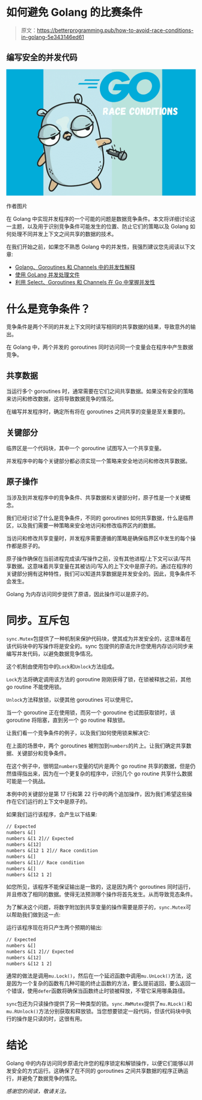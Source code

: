 # 如何避免 Golang 的比赛条件

> 原文：<https://betterprogramming.pub/how-to-avoid-race-conditions-in-golang-5e343146ed61>

## 编写安全的并发代码

![](img/dcb6911537bfd7a1b4263f938d864617.png)

作者图片

在 Golang 中实现并发程序的一个可能的问题是数据竞争条件。本文将详细讨论这一主题，以及用于识别竞争条件可能发生的位置、防止它们的策略以及 Golang 如何处理不同并发上下文之间共享的数据的技术。

在我们开始之前，如果您不熟悉 Golang 中的并发性，我强烈建议您先阅读以下文章:

*   [Golang、Goroutines 和 Channels 中的并发性解释](https://levelup.gitconnected.com/concurrency-in-golang-goroutines-and-channels-explained-55ddb5e1881)
*   [使用 GoLang 并发处理文件](/file-processing-using-concurrency-with-golang-9e08920fab63)
*   [利用 Select、Goroutines 和 Channels 在 Go 中掌握并发性](/concurrency-with-select-goroutines-and-channels-9786e0c6be3c)

# 什么是竞争条件？

竞争条件是两个不同的并发上下文同时读写相同的共享数据的结果，导致意外的输出。

在 Golang 中，两个并发的 goroutines 同时访问同一个变量会在程序中产生数据竞争。

## 共享数据

当运行多个 goroutines 时，通常需要在它们之间共享数据。如果没有安全的策略来访问和修改数据，这将导致数据竞争的情况。

在编写并发程序时，确定所有将在 goroutines 之间共享的变量是至关重要的。

## 关键部分

临界区是一个代码块，其中一个 goroutine 试图写入一个共享变量。

并发程序中的每个关键部分都必须实现一个策略来安全地访问和修改共享数据。

## 原子操作

当涉及到并发程序中的竞争条件、共享数据和关键部分时，原子性是一个关键概念。

我们已经讨论了什么是竞争条件，不同的 goroutines 如何共享数据，什么是临界区，以及我们需要一种策略来安全地访问和修改临界区内的数据。

当访问和修改共享变量时，并发程序需要遵循的策略是确保临界区中发生的每个操作都是原子的。

原子操作确保在当前进程完成读/写操作之前，没有其他进程/上下文可以读/写共享数据。这意味着共享变量在其被访问/写入的上下文中是原子的。通过在程序的关键部分拥有这种特性，我们可以知道共享数据是并发安全的。因此，竞争条件不会发生。

Golang 为内存访问同步提供了原语，因此操作可以是原子的。

# 同步。互斥包

`sync.Mutex`包提供了一种机制来保护代码块，使其成为并发安全的，这意味着在该代码块中的写操作将是安全的。sync 包提供的原语允许您使用内存访问同步来编写并发代码，以避免数据竞争情况。

这个机制由使用包中的`Lock`和`Unlock`方法组成。

`Lock`方法将确定调用该方法的 goroutine 刚刚获得了锁，在锁被释放之前，其他 go routine 不能使用锁。

`Unlock`方法释放锁，以便其他 goroutines 可以使用它。

当一个 goroutine 正在使用锁，而另一个 goroutine 也试图获取锁时，该 goroutine 将阻塞，直到另一个 go routine 释放锁。

让我们看一个竞争条件的例子，以及我们如何使用锁来解决它:

在上面的场景中，两个 goroutines 被附加到`numbers`的片上。让我们确定共享数据、关键部分和竞争条件。

在这个例子中，很明显`numbers`变量的切片是两个 go routine 共享的数据，但是仍然值得指出来，因为在一个更复杂的程序中，识别几个 go routine 共享什么数据可能是一个挑战。

本例中的关键部分是第 17 行和第 22 行中的两个追加操作，因为我们希望这些操作在它们运行的上下文中是原子的。

如果我们运行该程序，会产生以下结果:

```
// Expected
numbers &[]
numbers &[1 2]// Expected
numbers &[12]
numbers &[12 1 2]// Race condition
numbers &[]
numbers &[1]// Race condition
numbers &[]
numbers &[12 1 2]
```

如您所见，该程序不能保证输出是一致的，这是因为两个 goroutines 同时运行，并且修改了相同的数据。使得无法预测哪个操作将首先发生。从而导致竞态条件。

为了解决这个问题，将数字附加到共享变量的操作需要是原子的，`sync.Mutex`可以帮助我们做到这一点:

运行该程序现在将只产生两个预期的输出:

```
// Expected
numbers &[]
numbers &[1 2]// Expected
numbers &[12]
numbers &[12 1 2]
```

通常的做法是调用`mu.Lock()`，然后在一个延迟函数中调用`mu.UnLock()`方法，这是因为一个复杂的函数有几种可能的终止函数的方法，要么提前返回，要么返回一个错误，使用`defer`函数将确保当函数终止时锁被释放，不管它采用哪条路径。

`sync`包还为只读操作提供了另一种类型的锁。`sync.RWMutex`提供了`mu.RLock()`和`mu.RUnlock()`方法分别获取和释放锁。当您想要锁定一段代码，但该代码块中执行的操作是只读的时，这很有用。

# 结论

Golang 中的内存访问同步原语允许您的程序锁定和解锁操作，以便它们能够以并发安全的方式运行。这确保了在不同的 goroutines 之间共享数据的程序正确运行，并避免了数据竞争的情况。

*感谢您的阅读，敬请关注。*